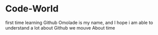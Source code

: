  # Code-World
first time learning Github
Omolade is my name, and I hope i am able to understand a lot about Github
we mouve
About time
